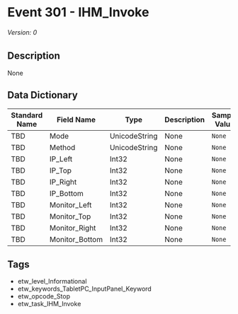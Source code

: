 # Event 301 - IHM_Invoke
###### Version: 0

## Description
None

## Data Dictionary
|Standard Name|Field Name|Type|Description|Sample Value|
|---|---|---|---|---|
|TBD|Mode|UnicodeString|None|`None`|
|TBD|Method|UnicodeString|None|`None`|
|TBD|IP_Left|Int32|None|`None`|
|TBD|IP_Top|Int32|None|`None`|
|TBD|IP_Right|Int32|None|`None`|
|TBD|IP_Bottom|Int32|None|`None`|
|TBD|Monitor_Left|Int32|None|`None`|
|TBD|Monitor_Top|Int32|None|`None`|
|TBD|Monitor_Right|Int32|None|`None`|
|TBD|Monitor_Bottom|Int32|None|`None`|

## Tags
* etw_level_Informational
* etw_keywords_TabletPC_InputPanel_Keyword
* etw_opcode_Stop
* etw_task_IHM_Invoke